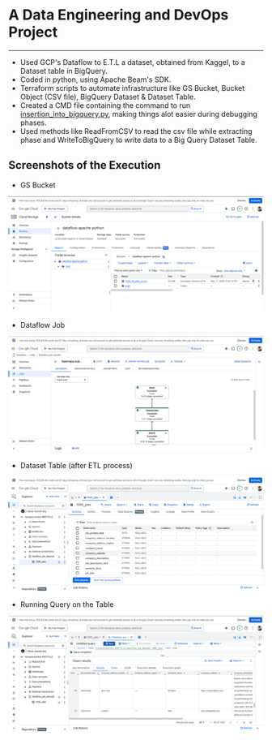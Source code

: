 # A Data Engineering and DevOps Project

---

- Used GCP's Dataflow to E.T.L a dataset, obtained from Kaggel, to a Dataset table in BigQuery.
- Coded in python, using Apache Beam's SDK.
- Terraform scripts to automate infrastructure like GS Bucket, Bucket Object (CSV file), BigQuery Dataset & Dataset Table.
- Created a CMD file containing the command to run [insertion_into_bigquery.py](insertion_into_bigquery.py), making things alot easier during debugging phases.
- Used methods like ReadFromCSV to read the csv file while extracting phase and WriteToBigQuery to write data to a Big Query Dataset Table.

## Screenshots of the Execution

- GS Bucket

![GS Bucket](\screenshots\1.png)

- Dataflow Job

![](screenshots/2.png)

- Dataset Table (after ETL process)

![](screenshots/3.png)

- Running Query on the Table

![](screenshots/4.png)

